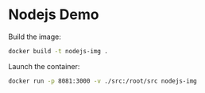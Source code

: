 # Nodejs Demo

Build the image:
```bash
docker build -t nodejs-img .
```

Launch the container:
```bash
docker run -p 8081:3000 -v ./src:/root/src nodejs-img
```

